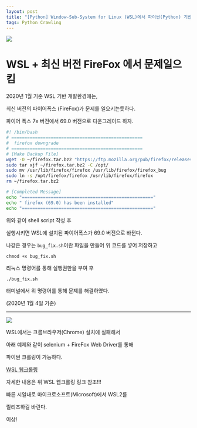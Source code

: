 ```yaml
---
layout: post
title: "[Python] Window-Sub-System for Linux (WSL)에서 파이썬(Python) 기반 파이어폭스(Firefox) 웹 크롤링(crawling)"
tags: Python Crawling
---
```


![](https://cdn.pixabay.com/photo/2017/07/25/22/54/office-2539844_1280.jpg)

# WSL + 최신 버전 FireFox 에서 문제일으킴

2020년 1월 기준 WSL 기반 개발환경에는,

최신 버전의 파이어폭스 (FireFox)가 문제를 일으키는듯하다.

파이어 폭스 7x 버전에서 69.0 버전으로 다운그레이드 하자.

```bash
#! /bin/bash
# ==================================================
#  firefox downgrade
# ==================================================
# [Make Backup File]
wget -O ~/firefox.tar.bz2 "https://ftp.mozilla.org/pub/firefox/releases/69.0/linux-x86_64/en-US/firefox-69.0.tar.bz2"
sudo tar xjf ~/firefox.tar.bz2 -C /opt/
sudo mv /usr/lib/firefox/firefox /usr/lib/firefox/firefox_bug
sudo ln -s /opt/firefox/firefox /usr/lib/firefox/firefox
rm ~/firefox.tar.bz2

# [Completed Message]
echo "=================================================="
echo " firefox (69.0) has been installed"
echo "=================================================="
```

위와 같이 shell script 작성 후

실행시키면 WSL에 설치된 파이어폭스가 69.0 버전으로 바뀐다.

나같은 경우는 `bug_fix.sh`이란 파일을 만들어 위 코드를 넣어 저장하고

```console
chmod +x bug_fix.sh
```

리눅스 명령어를 통해 실행권한을 부여 후

```console
./bug_fix.sh
```

터미널에서 위 명령어를 통해 문제를 해결하였다.

(2020년 1월 4일 기준)

---

![](https://cdn.pixabay.com/photo/2016/10/27/10/37/arrow-1773951_1280.png)

WSL에서는 크롬브라우저(Chrome) 설치에 실패해서

아래 예제와 같이 selenium + FireFox Web Driver를 통해

파이썬 크롤링이 가능하다.

[WSL 웹크롤링](https://github.com/woongchoi84/project/blob/master/python/webCrawler/00_test.ipynb)

자세한 내용은 위 WSL 웹크롤링 링크 참조!!!


빠른 시일내로 마이크로소프트(Microsoft)에서 WSL2를

릴리즈하길 바란다.

이상!
